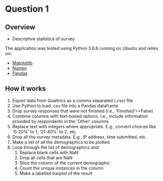 # Question 1

## Overview
* Descriptive statistics of survey

The application was tested using Python 3.6.6 running on Ubuntu and relies on:
* [Matplotlib](https://matplotlib.org/)
* [Numpy](http://www.numpy.org/)
* [Pandas](https://pandas.pydata.org/)

## How it works

1. Export data from Qualtrics as a comma separated (.csv) file
2. Use Python to load .csv file into a Pandas dataframe
3. Drop survey responses that were not finished (i.e., 'Finished'==False)
4. Combine columns with text-based options. I.e., include information provided by respondents in the 'Other' columns
5. Replace text with integers where appropriate. E.g., convert choices like '0-20%' to 1, '21-40%' to 2, etc.
6. Drop all the survey metadata. E.g., IP address, time submitted, etc.
7. Make a list of all the demographics to be plotted
8. Loop through the list of demographics and:
	1. Replace blank cells with NaN
	2. Drop all cells that are NaN
	3. Slice the column of the current demographic
	4. Count the unique instances in the column
	5. Make a labelled barplot of the result
